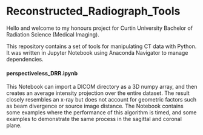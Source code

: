 # Reconstructed_Radiograph_Tools
 
Hello and welcome to my honours project for Curtin University Bachelor of Radiation Science (Medical Imaging).

This repository contains a set of tools for manipulating CT data with Python. It was written in Jupyter Notebook using Anaconda Navigator to manage dependencies.


#### perspectiveless_DRR.ipynb ####
This Notebook can import a DICOM directory as a 3D numpy array, and then creates an average intensity projection over the entire dataset. The result closely resembles an x-ray but does not account for geometric factors such as beam divergence or source image distance. The Notebook contains some examples where the performance of this algorithm is timed, and some examples to demonstrate the same process in the sagittal and coronal plane.
